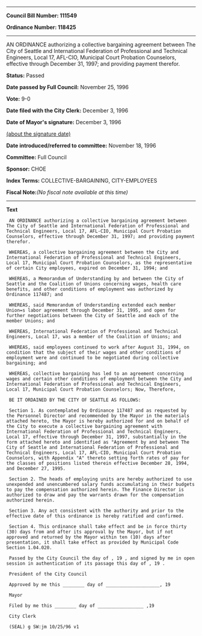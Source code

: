 

********

**Council Bill Number: 111549**
   
**Ordinance Number: 118425**
********

 AN ORDINANCE authorizing a collective bargaining agreement between The City of Seattle and International Federation of Professional and Technical Engineers, Local 17, AFL-CIO, Municipal Court Probation Counselors, effective through December 31, 1997; and providing payment therefor.

**Status:** Passed
   
**Date passed by Full Council:** November 25, 1996
   
**Vote:** 9-0
   
**Date filed with the City Clerk:** December 3, 1996
   
**Date of Mayor's signature:** December 3, 1996
   
[(about the signature date)](/~public/approvaldate.htm)
   
   
   
**Date introduced/referred to committee:** November 18, 1996
   
**Committee:** Full Council
   
**Sponsor:** CHOE
   
   
**Index Terms:** COLLECTIVE-BARGAINING, CITY-EMPLOYEES

**Fiscal Note:**_(No fiscal note available at this time)_

********

**Text**
   
```
 AN ORDINANCE authorizing a collective bargaining agreement between The City of Seattle and International Federation of Professional and Technical Engineers, Local 17, AFL-CIO, Municipal Court Probation Counselors, effective through December 31, 1997; and providing payment therefor.

 WHEREAS, a collective bargaining agreement between the City and International Federation of Professional and Technical Engineers, Local 17, Municipal Court Probation Counselors, as the representative of certain City employees, expired on December 31, 1994; and

 WHEREAS, a Memorandum of Understanding by and between the City of Seattle and the Coalition of Unions concerning wages, health care benefits, and other conditions of employment was authorized by Ordinance 117487; and

 WHEREAS, said Memorandum of Understanding extended each member Union=s labor agreement through December 31, 1995, and open for further negotiations between the City of Seattle and each of the member Unions; and

 WHEREAS, International Federation of Professional and Technical Engineers, Local 17, was a member of the Coalition of Unions; and

 WHEREAS, said employees continued to work after August 31, 1994, on condition that the subject of their wages and other conditions of employment were and continued to be negotiated during collective bargaining; and

 WHEREAS, collective bargaining has led to an agreement concerning wages and certain other conditions of employment between the City and International Federation of Professional and Technical Engineers, Local 17, Municipal Court Probation Counselors; Now, Therefore,

 BE IT ORDAINED BY THE CITY OF SEATTLE AS FOLLOWS:

 Section 1. As contemplated by Ordinance 117487 and as requested by the Personnel Director and recommended by the Mayor in the materials attached hereto, the Mayor is hereby authorized for and on behalf of the City to execute a collective bargaining agreement with International Federation of Professional and Technical Engineers, Local 17, effective through December 31, 1997, substantially in the form attached hereto and identified as "Agreement by and between The City of Seattle and International Federation of Professional and Technical Engineers, Local 17, AFL-CIO, Municipal Court Probation Counselors, with Appendix "A" thereto setting forth rates of pay for the classes of positions listed therein effective December 28, 1994, and December 27, 1995.

 Section 2. The heads of employing units are hereby authorized to use unexpended and unencumbered salary funds accumulating in their budgets to pay the compensation authorized herein. The Finance Director is authorized to draw and pay the warrants drawn for the compensation authorized herein.

 Section 3. Any act consistent with the authority and prior to the effective date of this ordinance is hereby ratified and confirmed.

 Section 4. This ordinance shall take effect and be in force thirty (30) days from and after its approval by the Mayor, but if not approved and returned by the Mayor within ten (10) days after presentation, it shall take effect as provided by Municipal Code Section 1.04.020.

 Passed by the City Council the day of , 19 , and signed by me in open session in authentication of its passage this day of , 19 .

 President of the City Council

 Approved by me this ________ day of ____________________, 19

 Mayor

 Filed by me this ________ day of _________________ ,19

 City Clerk

 (SEAL) g SW:jm 10/25/96 v1

```
